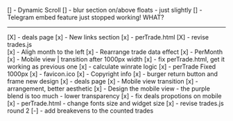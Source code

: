 [] - Dynamic Scroll
[] - blur section on/above floats - just slightly
[] - Telegram embed feature just stopped working! WHAT?


---
[X] - deals page
[x] - New links section
[x] - perTrade.html
[X] - revise trades.js    
[x] - Aligh month to the left
[x] - Rearrange trade data effect
[x] - PerMonth
[x] - Mobile view | transition after 1000px width
[x] - fix perTrade.html, get it working as previous one
[x] - calculate winrate logic
[x] - perTrade Fixed 1000px
[x] - favicon.ico
[x] - Copyright info
[x] - burger return button and frame new design
[x] - deals page
    [x] - Mobile view transition
    [x] - arrangement, better aesthetic
[x] - Design the mobile view - the purple blend is too much - lower transparency
[x] - fix deals propotions on mobile
[x] - perTrade.html - change fonts size and widget size
[x] - revise trades.js round 2
[-] - add breakevens to the counted trades